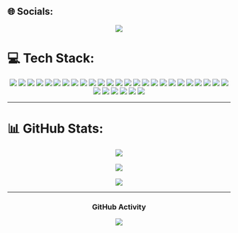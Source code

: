 ## 🌐 Socials:
<div align="center">
  <a href="https://linkedin.com/in/MohnishJeevanand"><img src="https://img.shields.io/badge/LinkedIn-%230077B5.svg?logo=linkedin&logoColor=white"/></a>
</div>

# 💻 Tech Stack:
<div align="center">
  <img src="https://img.shields.io/badge/c-%2300599C.svg?style=flat-square&logo=c&logoColor=white"/>
  <img src="https://img.shields.io/badge/css3-%231572B6.svg?style=flat-square&logo=css3&logoColor=white"/>
  <img src="https://img.shields.io/badge/html5-%23E34F26.svg?style=flat-square&logo=html5&logoColor=white"/>
  <img src="https://img.shields.io/badge/java-%23ED8B00.svg?style=flat-square&logo=openjdk&logoColor=white"/>
  <img src="https://img.shields.io/badge/-Julia-9558B2?style=flat-square&logo=julia&logoColor=white"/>
  <img src="https://img.shields.io/badge/python-3670A0?style=flat-square&logo=python&logoColor=ffdd54"/>
  <img src="https://img.shields.io/badge/r-%23276DC3.svg?style=flat-square&logo=r&logoColor=white"/>
  <img src="https://img.shields.io/badge/shell_script-%23121011.svg?style=flat-square&logo=gnu-bash&logoColor=white"/>
  <img src="https://img.shields.io/badge/Windows%20Terminal-%234D4D4D.svg?style=flat-square&logo=windows-terminal&logoColor=white"/>
  <img src="https://img.shields.io/badge/javascript-%23323330.svg?style=flat-square&logo=javascript&logoColor=%23F7DF1E"/>
  <img src="https://img.shields.io/badge/GoogleCloud-%234285F4.svg?style=flat-square&logo=google-cloud&logoColor=white"/>
  <img src="https://img.shields.io/badge/github%20pages-121013?style=flat-square&logo=github&logoColor=white"/>
  <img src="https://img.shields.io/badge/Anaconda-%2344A833.svg?style=flat-square&logo=anaconda&logoColor=white"/>
  <img src="https://img.shields.io/badge/flask-%23000.svg?style=flat-square&logo=flask&logoColor=white"/>
  <img src="https://img.shields.io/badge/jinja-white.svg?style=flat-square&logo=jinja&logoColor=black"/>
  <img src="https://img.shields.io/badge/opencv-%23white.svg?style=flat-square&logo=opencv&logoColor=white"/>
  <img src="https://img.shields.io/badge/mysql-4479A1.svg?style=flat-square&logo=mysql&logoColor=white"/>
  <img src="https://img.shields.io/badge/MongoDB-%234ea94b.svg?style=flat-square&logo=mongodb&logoColor=white"/>
  <img src="https://img.shields.io/badge/sqlite-%2307405e.svg?style=flat-square&logo=sqlite&logoColor=white"/>
  <img src="https://img.shields.io/badge/Canva-%2300C4CC.svg?style=flat-square&logo=Canva&logoColor=white"/>
  <img src="https://img.shields.io/badge/Keras-%23D00000.svg?style=flat-square&logo=Keras&logoColor=white"/>
  <img src="https://img.shields.io/badge/Matplotlib-%23ffffff.svg?style=flat-square&logo=Matplotlib&logoColor=black"/>
  <img src="https://img.shields.io/badge/mlflow-%23d9ead3.svg?style=flat-square&logo=numpy&logoColor=blue"/>
  <img src="https://img.shields.io/badge/numpy-%23013243.svg?style=flat-square&logo=numpy&logoColor=white"/>
  <img src="https://img.shields.io/badge/pandas-%23150458.svg?style=flat-square&logo=pandas&logoColor=white"/>
  <img src="https://img.shields.io/badge/TensorFlow-%23FF6F00.svg?style=flat-square&logo=TensorFlow&logoColor=white"/>
  <img src="https://img.shields.io/badge/Plotly-%233F4F75.svg?style=flat-square&logo=plotly&logoColor=white"/>
  <img src="https://img.shields.io/badge/PyTorch-%23EE4C2C.svg?style=flat-square&logo=PyTorch&logoColor=white"/>
  <img src="https://img.shields.io/badge/scikit--learn-%23F7931E.svg?style=flat-square&logo=scikit-learn&logoColor=white"/>
  <img src="https://img.shields.io/badge/SciPy-%230C55A5.svg?style=flat-square&logo=scipy&logoColor=%white"/>
  <img src="https://img.shields.io/badge/git-%23F05033.svg?style=flat-square&logo=git&logoColor=white"/>
</div>

---
# 📊 GitHub Stats:

<div align="center">
  <img src="https://github-readme-stats.vercel.app/api?username=MohnishKJ&theme=dark&hide_border=false&include_all_commits=false&count_private=false"/><br/><br/>
  <img src="https://github-readme-streak-stats.herokuapp.com/?user=MohnishKJ&theme=dark&hide_border=false"/><br/><br/>
  <img src="https://github-readme-stats.vercel.app/api/top-langs/?username=MohnishKJ&theme=dark&hide_border=false&include_all_commits=false&count_private=false&layout=compact"/>
</div>

---


<h3 align="center">GitHub Activity</h3>
<div align="center">
    <img src="https://github-readme-activity-graph.vercel.app/graph?username=MohnishKJ&bg_color=0d1117&color=ffffff&line=00ff88&point=ffffff&area=true&hide_border=true"> 
</div>
